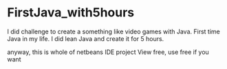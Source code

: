 # FirstJava_with5hours
I did challenge to create a something like video games with Java.
First time Java in my life.
I did lean Java and create it for 5 hours.

anyway, this is whole of netbeans IDE project
View free, use free if you want
